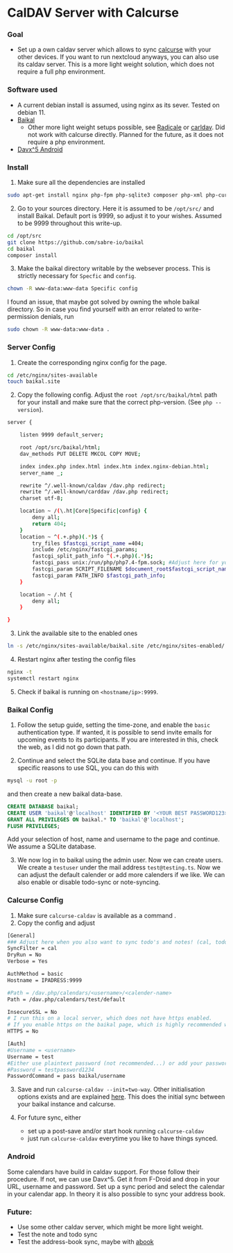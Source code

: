 # CalDAV Server with Calcurse

### Goal

- Set up a own caldav server which allows to sync [calcurse](https://www.calcurse.org/) with your other devices.
If you want to run nextcloud anyways, you can also use its caldav server.
This is a more light weight solution, which does not require a full php environment.

### Software used

- A current debian install is assumed, using nginx as its sever. Tested on debian 11.
- [Baikal](https://sabre.io/baikal/)
    - Other more light weight setups possible, see [Radicale](https://radicale.org/v3.html) or [carldav](https://github.com/ksokol/carldav). Did not work with calcurse directly. Planned for the future, as it does not require a php environment.
- [Davx^5 Android](https://www.davx5.com/)

### Install

1. Make sure all the dependencies are installed

```sh
sudo apt-get install nginx php-fpm php-sqlite3 composer php-xml php-curl -y
```

2. Go to your sources directory. Here it is assumed to be `/opt/src/` and install Baikal. Default port is 9999, so adjust it to your wishes. Assumed to be 9999 throughout this write-up.

```sh
cd /opt/src
git clone https://github.com/sabre-io/baikal
cd baikal
composer install
```
3. Make the baikal directory writable by the websever process. This is strictly necessary for `Specfic` and `config`.

```sh
chown -R www-data:www-data Specific config
```

I found an issue, that maybe got solved by owning the whole baikal directory. So in case you find yourself with an error related to write-permission denials, run

```sh
sudo chown -R www-data:www-data .
```

### Server Config

1. Create the corresponding nginx config for the page.

```sh
cd /etc/nginx/sites-available
touch baikal.site
```

2. Copy the following config. Adjust the `root /opt/src/baikal/html` path for your install and make sure that the correct php-version. (See `php --version`).

```sh
server {

    listen 9999 default_server;

    root /opt/src/baikal/html;
    dav_methods PUT DELETE MKCOL COPY MOVE;

    index index.php index.html index.htm index.nginx-debian.html;
    server_name _;

    rewrite ^/.well-known/caldav /dav.php redirect;
    rewrite ^/.well-known/carddav /dav.php redirect;
    charset utf-8;

    location ~ /(\.ht|Core|Specific|config) {
        deny all;
        return 404;
    }
    location ~ ^(.+.php)(.*)$ {
        try_files $fastcgi_script_name =404;
        include /etc/nginx/fastcgi_params;
        fastcgi_split_path_info ^(.+.php)(.*)$;
	    fastcgi_pass unix:/run/php/php7.4-fpm.sock; #Adjust here for your version
        fastcgi_param SCRIPT_FILENAME $document_root$fastcgi_script_name;
        fastcgi_param PATH_INFO $fastcgi_path_info;
    }

    location ~ /.ht {
        deny all;
    }

}
```

3. Link the available site to the enabled ones

```sh
ln -s /etc/nginx/sites-available/baikal.site /etc/nginx/sites-enabled/
```

4. Restart nginx after testing the config files

```sh
nginx -t
systemctl restart nginx
```

5. Check if baikal is running on `<hostname/ip>:9999`.

### Baikal Config

1. Follow the setup guide, setting the time-zone, and enable the `basic` authentication type. If wanted, it is possible to send invite emails for upcoming events to its participants. If you are interested in this, check the web, as I did not go down that path.

2. Continue and select the SQLite data base and continue. If you have specific reasons to use SQL, you can do this with

```sh
mysql -u root -p
```

and then create a new baikal data-base.

```sql
CREATE DATABASE baikal;
CREATE USER 'baikal'@'localhost' IDENTIFIED BY '<YOUR BEST PASSWORD123>';
GRANT ALL PRIVILEGES ON baikal.* TO 'baikal'@'localhost';
FLUSH PRIVILEGES;
```
Add your selection of host, name and username to the page and continue. We assume a SQLite database.

3. We now log in to baikal using the admin user. Now we can create users. We create a `testuser` under the mail address `test@testing.ts`. Now we can adjust the default calender or add more calenders if we like. We can also enable or disable todo-sync or note-syncing.

### Calcurse Config

1. Make sure `calcurse-caldav` is available as a command .
2. Copy the config and adjust

```sh
[General]
### Adjust here when you also want to sync todo's and notes! (cal, todo, note)
SyncFilter = cal
DryRun = No
Verbose = Yes

AuthMethod = basic
Hostname = IPADRESS:9999

#Path = /dav.php/calendars/<username>/<calender-name>
Path = /dav.php/calendars/test/default

InsecureSSL = No
# I run this on a local server, which does not have https enabled.
# If you enable https on the baikal page, which is highly recommended when running it open to the web, change this to Yes
HTTPS = No

[Auth]
#Username = <username>
Username = test
#Either use plaintext password (not recommended...) or add your password to your CLI password manager (pass) under baikal/username
#Password = testpassword1234
PasswordCommand = pass baikal/username
```
3. Save and run `calcurse-caldav --init=two-way`. Other initialisation options exists and are explained [here](https://www.calcurse.org/files/calcurse-caldav.html). This does the initial sync between your baikal instance and calcurse.

4. For future sync, either
    - set up a post-save and/or start hook running `calcurse-caldav`
    - just run `calcurse-caldav` everytime you like to have things synced.

### Android

Some calendars have build in caldav support. For those follow their procedure.
If not, we can use Davx^5. Get it from F-Droid and drop in your URL, username and password. Set up a sync period and select the calendar in your calendar app.
In theory it is also possible to sync your address book.


### Future:

- Use some other caldav server, which might be more light weight.
- Test the note and todo sync
- Test the address-book sync, maybe with [abook](https://abook.sourceforge.io/)
